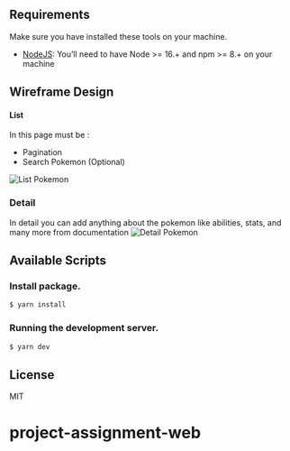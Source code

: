 ## Requirements

Make sure you have installed these tools on your machine.

-   [NodeJS](https://nodejs.org/en/): You’ll need to have Node >= 16.+ and npm >= 8.+ on your machine

## Wireframe Design

#### List
In this page must be :
- Pagination
- Search Pokemon (Optional)

![List Pokemon](https://user-images.githubusercontent.com/88316106/147185529-d872d1c6-c7cd-4a3d-bb38-5e7959579dfa.png)

### Detail
In detail you can add anything about the pokemon like abilities, stats, and many more from documentation
![Detail Pokemon](https://user-images.githubusercontent.com/88316106/147185533-df212221-9166-4663-b7e6-7b69dbc805c8.png)

## Available Scripts

### Install package.

```bash
$ yarn install
```

### Running the development server.

```bash
$ yarn dev
```

## License

MIT

# project-assignment-web
